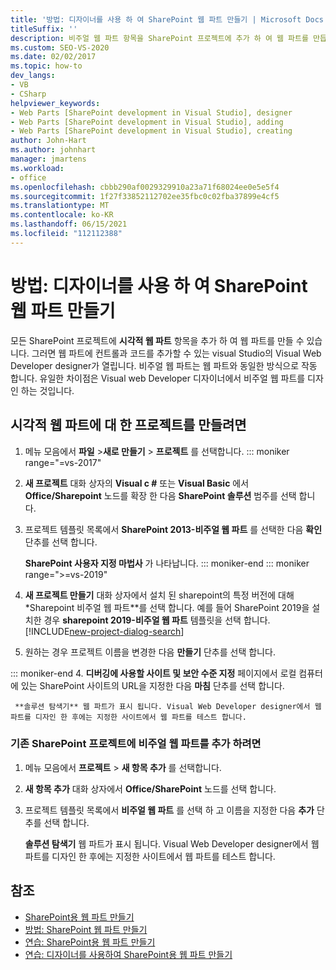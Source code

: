 ```yaml
---
title: '방법: 디자이너를 사용 하 여 SharePoint 웹 파트 만들기 | Microsoft Docs'
titleSuffix: ''
description: 비주얼 웹 파트 항목을 SharePoint 프로젝트에 추가 하 여 웹 파트를 만듭니다. 그러면 visual Studio에서 visual Web Developer designer가 열립니다.
ms.custom: SEO-VS-2020
ms.date: 02/02/2017
ms.topic: how-to
dev_langs:
- VB
- CSharp
helpviewer_keywords:
- Web Parts [SharePoint development in Visual Studio], designer
- Web Parts [SharePoint development in Visual Studio], adding
- Web Parts [SharePoint development in Visual Studio], creating
author: John-Hart
ms.author: johnhart
manager: jmartens
ms.workload:
- office
ms.openlocfilehash: cbbb290af0029329910a23a71f68024ee0e5e5f4
ms.sourcegitcommit: 1f27f33852112702ee35fbc0c02fba37899e4cf5
ms.translationtype: MT
ms.contentlocale: ko-KR
ms.lasthandoff: 06/15/2021
ms.locfileid: "112112388"
---
```

# <a name="how-to-create-a-sharepoint-web-part-by-using-a-designer"></a>방법: 디자이너를 사용 하 여 SharePoint 웹 파트 만들기

  모든 SharePoint 프로젝트에 **시각적 웹 파트** 항목을 추가 하 여 웹 파트를 만들 수 있습니다. 그러면 웹 파트에 컨트롤과 코드를 추가할 수 있는 visual Studio의 Visual Web Developer designer가 열립니다. 비주얼 웹 파트는 웹 파트와 동일한 방식으로 작동 합니다. 유일한 차이점은 Visual web Developer 디자이너에서 비주얼 웹 파트를 디자인 하는 것입니다.

## <a name="to-create-a-project-for-visual-web-parts"></a>시각적 웹 파트에 대 한 프로젝트를 만들려면

1. 메뉴 모음에서 **파일** >**새로 만들기** > **프로젝트** 를 선택합니다.
::: moniker range="=vs-2017"

2. **새 프로젝트** 대화 상자의 **Visual c #** 또는 **Visual Basic** 에서 **Office/Sharepoint** 노드를 확장 한 다음 **SharePoint 솔루션** 범주를 선택 합니다.

3. 프로젝트 템플릿 목록에서 **SharePoint 2013-비주얼 웹 파트** 를 선택한 다음 **확인** 단추를 선택 합니다.

     **SharePoint 사용자 지정 마법사** 가 나타납니다.
::: moniker-end
::: moniker range=">=vs-2019"
2. **새 프로젝트 만들기** 대화 상자에서 설치 된 sharepoint의 특정 버전에 대해 *Sharepoint 비주얼 웹 파트**를 선택 합니다. 예를 들어 SharePoint 2019을 설치한 경우 **sharepoint 2019-비주얼 웹 파트** 템플릿을 선택 합니다.
    [!INCLUDE[new-project-dialog-search](../sharepoint/includes/new-project-dialog-search-md.md)]

3. 원하는 경우 프로젝트 이름을 변경한 다음 **만들기** 단추를 선택 합니다.

::: moniker-end
4. **디버깅에 사용할 사이트 및 보안 수준 지정** 페이지에서 로컬 컴퓨터에 있는 SharePoint 사이트의 URL을 지정한 다음 **마침** 단추를 선택 합니다.

     **솔루션 탐색기** 웹 파트가 표시 됩니다. Visual Web Developer designer에서 웹 파트를 디자인 한 후에는 지정한 사이트에서 웹 파트를 테스트 합니다.

### <a name="to-add-a-visual-web-part-to-an-existing-sharepoint-project"></a>기존 SharePoint 프로젝트에 비주얼 웹 파트를 추가 하려면

1. 메뉴 모음에서 **프로젝트** > **새 항목 추가** 를 선택합니다.

2. **새 항목 추가** 대화 상자에서 **Office/SharePoint** 노드를 선택 합니다.

3. 프로젝트 템플릿 목록에서 **비주얼 웹 파트** 를 선택 하 고 이름을 지정한 다음 **추가** 단추를 선택 합니다.

     **솔루션 탐색기** 웹 파트가 표시 됩니다. Visual Web Developer designer에서 웹 파트를 디자인 한 후에는 지정한 사이트에서 웹 파트를 테스트 합니다.

## <a name="see-also"></a>참조

- [SharePoint용 웹 파트 만들기](../sharepoint/creating-web-parts-for-sharepoint.md)
- [방법: SharePoint 웹 파트 만들기](../sharepoint/how-to-create-a-sharepoint-web-part.md)
- [연습: SharePoint용 웹 파트 만들기](../sharepoint/walkthrough-creating-a-web-part-for-sharepoint.md)
- [연습: 디자이너를 사용하여 SharePoint용 웹 파트 만들기](../sharepoint/walkthrough-creating-a-web-part-for-sharepoint-by-using-a-designer.md)
